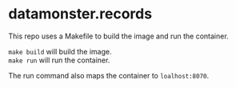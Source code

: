# datamonster.records

This repo uses a Makefile to build the image and run the container.  

`make build` will build the image.  
`make run` will run the container.

The run command also maps the container to `loalhost:8070`.
